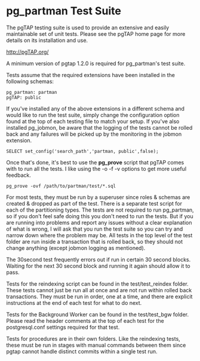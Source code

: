 pg_partman Test Suite
=====================

The pgTAP testing suite is used to provide an extensive and easily maintainable set of unit tests. Please see the pgTAP home page for more details on its installation and use. 

http://pgTAP.org/

A minimum version of pgtap 1.2.0 is required for pg_partman's test suite.

Tests assume that the required extensions have been installed in the following schemas:

    pg_partman: partman
    pgTAP: public 

If you've installed any of the above extensions in a different schema and would like to run the test suite, simply change the configuration option found at the top of each testing file to match your setup. If you've also installed pg_jobmon, be aware that the logging of the tests cannot be rolled back and any failures will be picked up by the monitoring in the jobmon extension.

    SELECT set_config('search_path','partman, public',false);
    
Once that's done, it's best to use the **pg_prove** script that pgTAP comes with to run all the tests. I like using the  -o -f -v options to get more useful feedback.

    pg_prove -ovf /path/to/partman/test/*.sql

For most tests, they must be run by a superuser since roles & schemas are created & dropped as part of the test. There is a separate test script for each of the partitioning types. The tests are not required to run pg_partman, so if you don't feel safe doing this you don't need to run the tests. But if you are running into problems and report any issues without a clear explanation of what is wrong, I will ask that you run the test suite so you can try and narrow down where the problem may be. All tests in the top level of the test folder are run inside a transaction that is rolled back, so they should not change anything (except jobmon logging as mentioned). 

The 30second test frequently errors out if run in certain 30 second blocks. Waiting for the next 30 second block and running it again should allow it to pass.

Tests for the reindexing script can be found in the test/test_reindex folder. These tests cannot just be run all at once and are not run within rolled back transactions. They must be run in order, one at a time, and there are explicit instructions at the end of each test for what to do next.

Tests for the Background Worker can be found in the test/test_bgw folder. Please read the header comments at the top of each test for the postgresql.conf settings required for that test.

Tests for procedures are in their own folders. Like the reindexing tests, these must be run in stages with manual commands between them since pgtap cannot handle distinct commits within a single test run.

